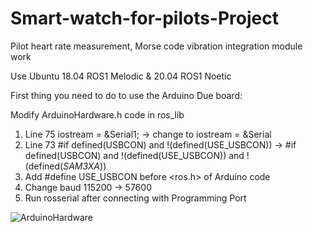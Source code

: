 # Smart-watch-for-pilots-Project
Pilot heart rate measurement, Morse code vibration integration module work

Use Ubuntu 18.04 ROS1 Melodic & 20.04 ROS1 Noetic

First thing you need to do to use the Arduino Due board:

Modify ArduinoHardware.h code in ros_lib
  1. Line 75 iostream = &Serial1;
  -> change to iostream = &Serial
  2. Line 73 #if defined(USBCON) and !(defined(USE_USBCON))
  -> #if defined(USBCON) and !(defined(USE_USBCON)) and !(defined(_SAM3XA_))
  3. Add #define USE_USBCON before <ros.h> of Arduino code
  4. Change baud 115200 -> 57600
  4. Run rosserial after connecting with Programming Port

![ArduinoHardware](https://github.com/KuGihong/Smart-watch-for-pilots-Project/assets/113013130/a3cb5c08-76b3-4f36-9d4d-6e5a4f0f1209)

